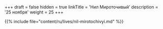 +++
draft = false
hidden = true
linkTitle = 'Нил Мироточивый'
description = '25 ноября'
weight = 25
+++

{{% include file="content/ru/lives/nil-mirotochivyi.md" %}}
